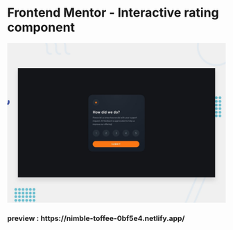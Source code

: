# Frontend Mentor - Interactive rating component

![Design preview for the Interactive rating component coding challenge](./design/desktop-preview.jpg)

<h3> preview : https://nimble-toffee-0bf5e4.netlify.app/

